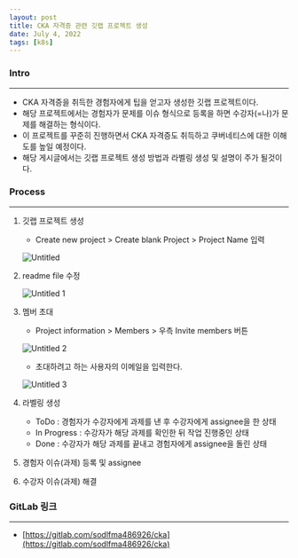 ```yaml
---
layout: post
title: CKA 자격증 관련 깃랩 프로젝트 생성
date: July 4, 2022
tags: [k8s]
---
```



### Intro


---

- CKA 자격증을 취득한 경험자에게 팁을 얻고자 생성한 깃랩 프로젝트이다.
- 해당 프로젝트에서는 경험자가 문제를 이슈 형식으로 등록을 하면 수강자(=나)가 문제를 해결하는 형식이다.
- 이 프로젝트를 꾸준히 진행하면서 CKA 자격증도 취득하고 쿠버네티스에 대한 이해도를 높일 예정이다.
- 해당 게시글에서는 깃랩 프로젝트 생성 방법과 라벨링 생성 및 설명이 주가 될것이다.


### Process

---

1. 깃랩 프로젝트 생성
    - Create new project > Create blank Project > Project Name 입력
    
    ![Untitled](https://user-images.githubusercontent.com/52904676/177175740-2e1e538d-0cd7-4b05-adae-1ae1ae5c551c.png)
    
2. readme file 수정
    
    ![Untitled 1](https://user-images.githubusercontent.com/52904676/177175803-1fd08981-33b5-4f2f-a52a-84f541f38b6e.png)
    
3. 멤버 초대 
    - Project information > Members > 우측 Invite members 버튼
    
    ![Untitled 2](https://user-images.githubusercontent.com/52904676/177175876-34a07846-631c-4a6e-83f4-4e501a10bf96.png)

    
    - 초대하려고 하는 사용자의 이메일을 입력한다.
    
    ![Untitled 3](https://user-images.githubusercontent.com/52904676/177175960-adc68293-4d95-4a8f-9ce0-e078af502986.png)


    
4. 라벨링 생성
    - ToDo : 경험자가 수강자에게 과제를 낸 후 수강자에게 assignee을 한 상태
    - In Progress : 수강자가 해당 과제를 확인한 뒤 작업 진행중인 상태
    - Done : 수강자가 해당 과제를 끝내고 경험자에게 assignee을 돌린 상태
5. 경험자 이슈(과제) 등록 및 assignee
6. 수강자 이슈(과제) 해결



### GitLab 링크

---

- [https://gitlab.com/sodlfma486926/cka](https://gitlab.com/sodlfma486926/cka)